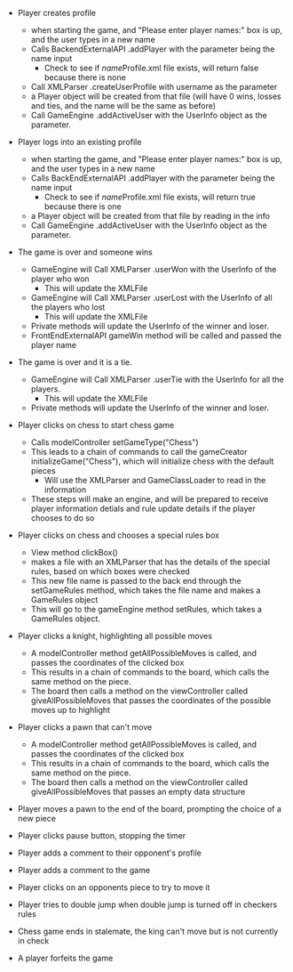- Player creates profile
    * when starting the game, and "Please enter player names:" box is up, and the user types in a new name
    - Calls BackendExternalAPI .addPlayer with the parameter being the name input
        - Check to see if *name*Profile.xml file exists, will return false because there is none
    - Call XMLParser .createUserProfile with username as the parameter
    - a Player object will be created from that file (will have 0 wins, losses and ties, and the name will be the same as before)
    - Call GameEngine .addActiveUser with the UserInfo object as the parameter.

- Player logs into an existing profile
    * when starting the game, and "Please enter player names:" box is up, and the user types in a new name
    - Calls BackEndExternalAPI .addPlayer with the parameter being the name input
        - Check to see if *name*Profile.xml file exists, will return true because there is one
    - a Player object will be created from that file by reading in the info
    - Call GameEngine .addActiveUser with the UserInfo object as the parameter.

- The game is over and someone wins
    - GameEngine will Call XMLParser .userWon with the UserInfo of the player who won
        - This will update the XMLFile
    - GameEngine will Call XMLParser .userLost with the UserInfo of all the players who lost
        - This will update the XMLFile
    - Private methods will update the UserInfo of the winner and loser.
    - FrontEndExternalAPI gameWin method will be called and passed the player name

- The game is over and it is a tie.
    - GameEngine will Call XMLParser .userTie with the UserInfo for all the players.
        - This will update the XMLFile
    - Private methods will update the UserInfo of the winner and loser.

- Player clicks on chess to start chess game
    - Calls modelController setGameType("Chess")
    - This leads to a chain of commands to call the gameCreator initializeGame("Chess"), which will initialize chess with the default pieces
        - Will use the XMLParser and GameClassLoader to read in the information
    - These steps will make an engine, and will be prepared to receive player information detials and rule update details if the player chooses to do so


- Player clicks on chess and chooses a special rules box
    - View method clickBox()
    - makes a file with an XMLParser that has the details of the special rules, based on which boxes were checked
    - This new file name is passed to the back end through the setGameRules method, which takes the file name and makes a GameRules object
    - This will go to the gameEngine method setRules, which takes a GameRules object.

- Player clicks a knight, highlighting all possible moves
    - A modelController method getAllPossibleMoves is called, and passes the coordinates of the clicked box
    - This results in a chain of commands to the board, which calls the same method on the piece.
    - The board then calls a method on the viewController called giveAllPossibleMoves that passes the coordinates of the possible moves up to highlight

- Player clicks a pawn that can't move
    - A modelController method getAllPossibleMoves is called, and passes the coordinates of the clicked box
    - This results in a chain of commands to the board, which calls the same method on the piece.
    - The board then calls a method on the viewController called giveAllPossibleMoves that passes an empty data structure

- Player moves a pawn to the end of the board, prompting the choice of a new piece

- Player clicks pause button, stopping the timer

- Player adds a comment to their opponent's profile

- Player adds a comment to the game

- Player clicks on an opponents piece to try to move it

- Player tries to double jump when double jump is turned off in checkers rules

- Chess game ends in stalemate, the king can't move but is not currently in check

- A player forfeits the game